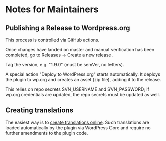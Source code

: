 # Notes for Maintainers

## Publishing a Release to Wordpress.org

This process is controlled via GitHub actions.

Once changes have landed on master and manual verification has been completed, go to Releases -> Create a new release. 

Tag the version, e.g. "1.9.0" (must be semVer, no letters). 

A special action "Deploy to WordPress.org" starts automatically. It deploys the plugin to wp.org and creates an asset (zip file), adding it to the release.

This relies on repo secrets SVN_USERNAME and SVN_PASSWORD; if wp.org credentials are updated, the repo secrets must be updated as well.

## Creating translations

The easiest way is to [create translations online](https://translate.wordpress.org/projects/wp-plugins/procaptcha-wordpress/). Such translations are loaded automatically by the plugin via WordPress Core and require no further amendments to the plugin code.
